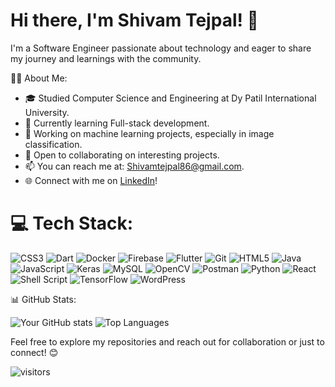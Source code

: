 # Hi there, I'm Shivam Tejpal! 👋

I'm a Software Engineer passionate about technology and eager to share my journey and learnings with the community.

👨‍💻 About Me:
- 🎓 Studied Computer Science and Engineering at Dy Patil International University.
- 🌱 Currently learning Full-stack development.
- 🔭 Working on machine learning projects, especially in image classification.
- 👯 Open to collaborating on interesting projects.
- 📫 You can reach me at: [Shivamtejpal86@gmail.com](mailto:Shivamtejpal86@gmail.com).
- 🌐 Connect with me on [LinkedIn](https://www.linkedin.com/in/shivam-tejpal/)!

# 💻 Tech Stack:

![CSS3](https://img.shields.io/badge/css3-%231572B6.svg?style=for-the-badge&logo=css3&logoColor=white)
![Dart](https://img.shields.io/badge/Dart-0175C2?style=for-the-badge&logo=dart&logoColor=white)
![Docker](https://img.shields.io/badge/docker-%230db7ed.svg?style=for-the-badge&logo=docker&logoColor=white)
![Firebase](https://img.shields.io/badge/Firebase-%23039BE5.svg?style=for-the-badge&logo=firebase)
![Flutter](https://img.shields.io/badge/Flutter-%2302569B.svg?style=for-the-badge&logo=flutter&logoColor=white)
![Git](https://img.shields.io/badge/git-%23F05033.svg?style=for-the-badge&logo=git&logoColor=white)
![HTML5](https://img.shields.io/badge/html5-%23E34F26.svg?style=for-the-badge&logo=html5&logoColor=white)
![Java](https://img.shields.io/badge/java-%23ED8B00.svg?style=for-the-badge&logo=openjdk&logoColor=white)
![JavaScript](https://img.shields.io/badge/javascript-%23323330.svg?style=for-the-badge&logo=javascript&logoColor=%23F7DF1E)
![Keras](https://img.shields.io/badge/Keras-%23D00000.svg?style=for-the-badge&logo=Keras&logoColor=white)
![MySQL](https://img.shields.io/badge/mysql-4479A1.svg?style=for-the-badge&logo=mysql&logoColor=white)
![OpenCV](https://img.shields.io/badge/opencv-%23white.svg?style=for-the-badge&logo=opencv&logoColor=white)
![Postman](https://img.shields.io/badge/Postman-FF6C37?style=for-the-badge&logo=postman&logoColor=white)
![Python](https://img.shields.io/badge/python-3670A0?style=for-the-badge&logo=python&logoColor=ffdd54)
![React](https://img.shields.io/badge/react-%2361DAFB.svg?style=for-the-badge&logo=react&logoColor=white)
![Shell Script](https://img.shields.io/badge/shell_script-%23121011.svg?style=for-the-badge&logo=gnu-bash&logoColor=white)
![TensorFlow](https://img.shields.io/badge/TensorFlow-%23FF6F00.svg?style=for-the-badge&logo=TensorFlow&logoColor=white)
![WordPress](https://img.shields.io/badge/WordPress-%23117AC9.svg?style=for-the-badge&logo=WordPress&logoColor=white)



📊 GitHub Stats:

![Your GitHub stats](https://github-readme-stats.vercel.app/api?username=ShivamTejpal&show_icons=true)
![Top Languages](https://github-readme-stats.vercel.app/api/top-langs/?username=ShivamTejpal&theme=dark&hide_border=true&include_all_commits=false&count_private=false&layout=compact)

Feel free to explore my repositories and reach out for collaboration or just to connect! 😊

![visitors](https://visitor-badge.glitch.me/badge?page_id=ShivamTejpal.ShivamTejpal)
